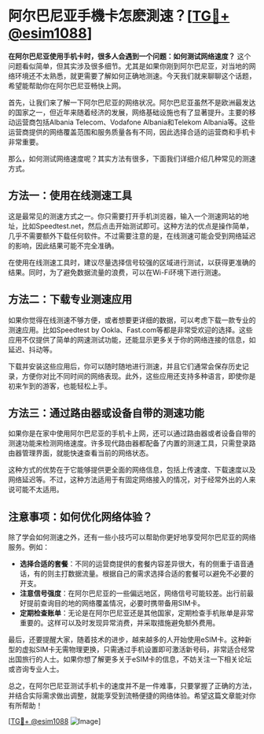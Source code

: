 # 阿尔巴尼亚手機卡怎麽測速？[[TG💪+ @esim1088](https://t.me/s/esim1088)]

**在阿尔巴尼亚使用手机卡时，很多人会遇到一个问题：如何测试网络速度？** 这个问题看似简单，但其实涉及很多细节。尤其是如果你刚到阿尔巴尼亚，对当地的网络环境还不太熟悉，就更需要了解如何正确地测速。今天我们就来聊聊这个话题，希望能帮助你在阿尔巴尼亚畅快上网。

首先，让我们来了解一下阿尔巴尼亚的网络状况。阿尔巴尼亚虽然不是欧洲最发达的国家之一，但近年来随着经济的发展，网络基础设施也有了显著提升。主要的移动运营商包括Albania Telecom、Vodafone Albania和Telekom Albania等。这些运营商提供的网络覆盖范围和服务质量各有不同，因此选择合适的运营商和手机卡非常重要。

那么，如何测试网络速度呢？其实方法有很多，下面我们详细介绍几种常见的测速方式。

## 方法一：使用在线测速工具

这是最常见的测速方式之一。你只需要打开手机浏览器，输入一个测速网站的地址，比如Speedtest.net，然后点击开始测试即可。这种方法的优点是操作简单，几乎不需要额外下载任何软件。不过需要注意的是，在线测速可能会受到网络延迟的影响，因此结果可能不完全准确。

在使用在线测速工具时，建议尽量选择信号较强的区域进行测试，以获得更准确的结果。同时，为了避免数据流量的浪费，可以在Wi-Fi环境下进行测速。

## 方法二：下载专业测速应用

如果你觉得在线测速不够方便，或者想要更详细的数据，可以考虑下载一款专业的测速应用。比如Speedtest by Ookla、Fast.com等都是非常受欢迎的选择。这些应用不仅提供了简单的网速测试功能，还能显示更多关于你的网络连接的信息，如延迟、抖动等。

下载并安装这些应用后，你可以随时随地进行测速，并且它们通常会保存历史记录，方便你对比不同时间的网络表现。此外，这些应用还支持多种语言，即使你是初来乍到的游客，也能轻松上手。

## 方法三：通过路由器或设备自带的测速功能

如果你是在家中使用阿尔巴尼亚的手机卡上网，还可以通过路由器或者设备自带的测速功能来检测网络速度。许多现代路由器都配备了内置的测速工具，只需登录路由器管理界面，就能快速查看当前的网络状态。

这种方式的优势在于它能够提供更全面的网络信息，包括上传速度、下载速度以及网络延迟等。不过，这种方法适用于有固定网络接入的情况，对于经常外出的人来说可能不太适用。

## 注意事项：如何优化网络体验？

除了学会如何测速之外，还有一些小技巧可以帮助你更好地享受阿尔巴尼亚的网络服务。例如：

- **选择合适的套餐**：不同的运营商提供的套餐内容差异很大，有的侧重于语音通话，有的则主打数据流量。根据自己的需求选择合适的套餐可以避免不必要的开支。
- **注意信号强度**：在阿尔巴尼亚的一些偏远地区，网络信号可能较差。出行前最好提前查询目的地的网络覆盖情况，必要时携带备用SIM卡。
- **定期检查账单**：无论是在阿尔巴尼亚还是其他国家，定期检查手机账单是非常重要的。这样可以及时发现异常消费，并采取措施避免额外费用。

最后，还要提醒大家，随着技术的进步，越来越多的人开始使用eSIM卡。这种新型的虚拟SIM卡无需物理更换，只需通过手机设置即可激活新号码，非常适合经常出国旅行的人士。如果你想了解更多关于eSIM卡的信息，不妨关注一下相关论坛或咨询专业人士。

总之，在阿尔巴尼亚测试手机卡的速度并不是一件难事，只要掌握了正确的方法，并结合实际需求做出调整，就能享受到流畅便捷的网络体验。希望这篇文章能对你有所帮助！

[[TG💪+ @esim1088](https://t.me/s/esim1088) ![Image](https://i.postimg.cc/4NQfJmqS/Snipaste-2025-05-13-00-14-12.png)]